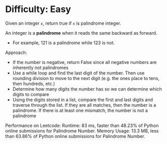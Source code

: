 # Difficulty: Easy

Given an integer `x`, return true if `x` is palindrome integer.

An integer is a **palindrome** when it reads the same backward as forward.

- For example, 121 is a palindrome while 123 is not.

Approach:
- If the number is negative, return False since all negative numbers are inherently not palindromes
- Use a while loop and find the last digit of the number. Then use rounding division to move to the next digit (e.g. the ones place to tens, then hundreds, etc.)
- Determine how many digits the number has so we can determine which digits to compare
- Using the digits stored in a list, compare the first and last digits and traverse through the list. If they are all matches, then the number is a palindrome. If there is at least one mismatch, the number is not a palindrome


Performance on Leetcode:
Runtime: 83 ms, faster than 48.23% of Python online submissions for Palindrome Number.
Memory Usage: 13.3 MB, less than 63.86% of Python online submissions for Palindrome Number.


